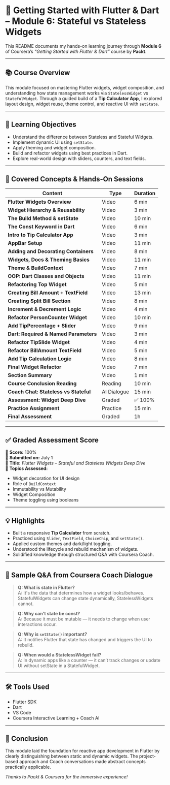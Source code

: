 # 🧠 Getting Started with Flutter & Dart – Module 6: Stateful vs Stateless Widgets

This README documents my hands-on learning journey through **Module 6** of Coursera’s _“Getting Started with Flutter & Dart”_ course by **Packt**.

---

## 📚 Course Overview

This module focused on mastering Flutter widgets, widget composition, and understanding how state management works via `StatelessWidget` vs `StatefulWidget`. Through a guided build of a **Tip Calculator App**, I explored layout design, widget reuse, theme control, and reactive UI with `setState`.

---

## 🎯 Learning Objectives

- Understand the difference between Stateless and Stateful Widgets.
- Implement dynamic UI using `setState`.
- Apply theming and widget composition.
- Build and refactor widgets using best practices in Dart.
- Explore real-world design with sliders, counters, and text fields.

---

## 🧰 Covered Concepts & Hands-On Sessions

| Content | Type | Duration |
|--------|------|----------|
| **Flutter Widgets Overview** | Video | 6 min |
| **Widget Hierarchy & Reusability** | Video | 3 min |
| **The Build Method & setState** | Video | 10 min |
| **The Const Keyword in Dart** | Video | 6 min |
| **Intro to Tip Calculator App** | Video | 3 min |
| **AppBar Setup** | Video | 11 min |
| **Adding and Decorating Containers** | Video | 8 min |
| **Widgets, Docs & Theming Basics** | Video | 11 min |
| **Theme & BuildContext** | Video | 7 min |
| **OOP: Dart Classes and Objects** | Video | 11 min |
| **Refactoring Top Widget** | Video | 5 min |
| **Creating Bill Amount + TextField** | Video | 13 min |
| **Creating Split Bill Section** | Video | 8 min |
| **Increment & Decrement Logic** | Video | 4 min |
| **Refactor PersonCounter Widget** | Video | 10 min |
| **Add TipPercentage + Slider** | Video | 9 min |
| **Dart: Required & Named Parameters** | Video | 3 min |
| **Refactor TipSlide Widget** | Video | 4 min |
| **Refactor BillAmount TextField** | Video | 5 min |
| **Add Tip Calculation Logic** | Video | 8 min |
| **Final Widget Refactor** | Video | 7 min |
| **Section Summary** | Video | 1 min |
| **Course Conclusion Reading** | Reading | 10 min |
| **Coach Chat: Stateless vs Stateful** | AI Dialogue | 15 min |
| **Assessment: Widget Deep Dive** | Graded | ✅ 100% |
| **Practice Assignment** | Practice | 15 min |
| **Final Assessment** | Graded | 1h |

---

## ✅ Graded Assessment Score

🎉 **Score:** 100%  
📅 **Submitted on:** July 1  
📝 **Title:** _Flutter Widgets – Stateful and Stateless Widgets Deep Dive_  
📌 **Topics Assessed:**
- Widget decoration for UI design
- Role of `BuildContext`
- Immutability vs Mutability
- Widget Composition
- Theme toggling using booleans

---

## 💡 Highlights

- Built a responsive **Tip Calculator** from scratch.
- Practiced using `Slider`, `TextField`, `ChoiceChip`, and `setState()`.
- Applied custom themes and dark/light toggling.
- Understood the lifecycle and rebuild mechanism of widgets.
- Solidified knowledge through structured Q&A with Coursera Coach.

---

## 🧠 Sample Q&A from Coursera Coach Dialogue

> **Q: What is state in Flutter?**  
> A: It's the data that determines how a widget looks/behaves. StatefulWidgets can change state dynamically, StatelessWidgets cannot.

> **Q: Why can't state be const?**  
> A: Because it must be mutable — it needs to change when user interactions occur.

> **Q: Why is `setState()` important?**  
> A: It notifies Flutter that state has changed and triggers the UI to rebuild.

> **Q: When would a StatelessWidget fail?**  
> A: In dynamic apps like a counter — it can’t track changes or update UI without setState in a StatefulWidget.

---

## 🛠️ Tools Used

- Flutter SDK
- Dart
- VS Code
- Coursera Interactive Learning + Coach AI

---

## 🏁 Conclusion

This module laid the foundation for reactive app development in Flutter by clearly distinguishing between static and dynamic widgets. The project-based approach and Coach conversations made abstract concepts practically applicable.

_Thanks to Packt & Coursera for the immersive experience!_
